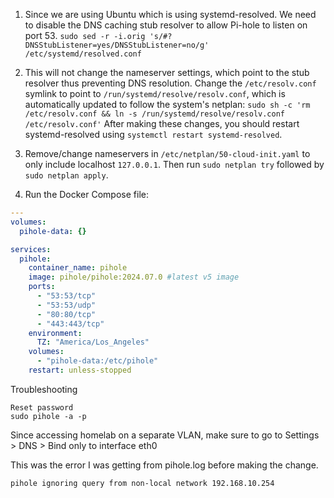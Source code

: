 1. Since we are using Ubuntu which is using systemd-resolved. We need to disable the DNS caching stub resolver to allow Pi-hole to listen on port 53.
   `sudo sed -r -i.orig 's/#?DNSStubListener=yes/DNSStubListener=no/g' /etc/systemd/resolved.conf`

2. This will not change the nameserver settings, which point to the stub resolver thus preventing DNS resolution. Change the `/etc/resolv.conf` symlink to point to `/run/systemd/resolve/resolv.conf`, which is automatically updated to follow the system's netplan: `sudo sh -c 'rm /etc/resolv.conf && ln -s /run/systemd/resolve/resolv.conf /etc/resolv.conf'` After making these changes, you should restart systemd-resolved using `systemctl restart systemd-resolved`.

3. Remove/change nameservers in `/etc/netplan/50-cloud-init.yaml` to only include localhost `127.0.0.1`. Then run `sudo netplan try` followed by `sudo netplan apply`.

4. Run the Docker Compose file:

```yaml
---
volumes:
  pihole-data: {}

services:
  pihole:
    container_name: pihole
    image: pihole/pihole:2024.07.0 #latest v5 image
    ports:
      - "53:53/tcp"
      - "53:53/udp"
      - "80:80/tcp"
      - "443:443/tcp"
    environment:
      TZ: "America/Los_Angeles"
    volumes:
      - "pihole-data:/etc/pihole"
    restart: unless-stopped
```

Troubleshooting

```
Reset password
sudo pihole -a -p
```

Since accessing homelab on a separate VLAN, make sure to go to Settings > DNS > Bind only to interface eth0

This was the error I was getting from pihole.log before making the change.

```
pihole ignoring query from non-local network 192.168.10.254
```
